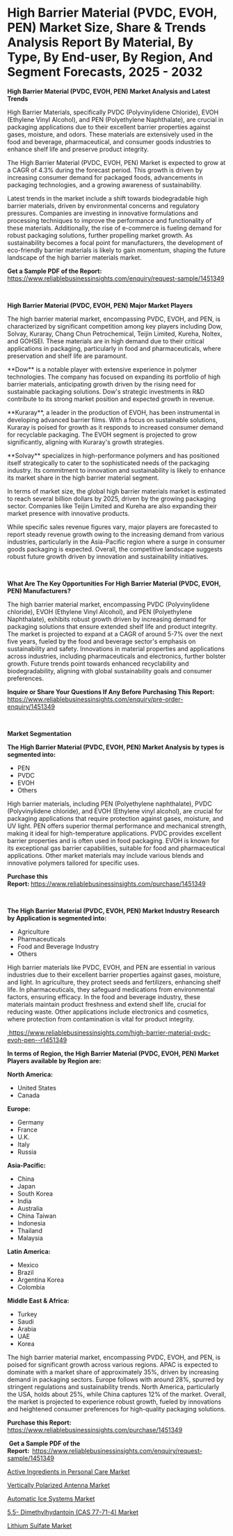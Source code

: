 <p><h1>High Barrier Material (PVDC, EVOH, PEN) Market Size, Share & Trends Analysis Report By Material, By Type, By End-user, By Region, And Segment Forecasts, 2025 - 2032</h1></p><p><strong>High Barrier Material (PVDC, EVOH, PEN) Market Analysis and Latest Trends</strong></p>
<p><p>High Barrier Materials, specifically PVDC (Polyvinylidene Chloride), EVOH (Ethylene Vinyl Alcohol), and PEN (Polyethylene Naphthalate), are crucial in packaging applications due to their excellent barrier properties against gases, moisture, and odors. These materials are extensively used in the food and beverage, pharmaceutical, and consumer goods industries to enhance shelf life and preserve product integrity.</p><p>The High Barrier Material (PVDC, EVOH, PEN) Market is expected to grow at a CAGR of 4.3% during the forecast period. This growth is driven by increasing consumer demand for packaged foods, advancements in packaging technologies, and a growing awareness of sustainability. </p><p>Latest trends in the market include a shift towards biodegradable high barrier materials, driven by environmental concerns and regulatory pressures. Companies are investing in innovative formulations and processing techniques to improve the performance and functionality of these materials. Additionally, the rise of e-commerce is fueling demand for robust packaging solutions, further propelling market growth. As sustainability becomes a focal point for manufacturers, the development of eco-friendly barrier materials is likely to gain momentum, shaping the future landscape of the high barrier materials market.</p></p>
<p><strong>Get a Sample PDF of the Report:&nbsp;</strong> <a href="https://www.reliablebusinessinsights.com/enquiry/request-sample/1451349?utm_campaign=2127&utm_medium=2&utm_source=Github&utm_content=ia&utm_term=02022025&utm_id=high-barrier-material-pvdc-evoh-pen">https://www.reliablebusinessinsights.com/enquiry/request-sample/1451349</a></p>
<p>&nbsp;</p>
<p><strong>High Barrier Material (PVDC, EVOH, PEN) Major Market Players</strong></p>
<p><p>The high barrier material market, encompassing PVDC, EVOH, and PEN, is characterized by significant competition among key players including Dow, Solvay, Kuraray, Chang Chun Petrochemical, Teijin Limited, Kureha, Noltex, and GOHSEI. These materials are in high demand due to their critical applications in packaging, particularly in food and pharmaceuticals, where preservation and shelf life are paramount.</p><p>**Dow** is a notable player with extensive experience in polymer technologies. The company has focused on expanding its portfolio of high barrier materials, anticipating growth driven by the rising need for sustainable packaging solutions. Dow's strategic investments in R&D contribute to its strong market position and expected growth in revenue.</p><p>**Kuraray**, a leader in the production of EVOH, has been instrumental in developing advanced barrier films. With a focus on sustainable solutions, Kuraray is poised for growth as it responds to increased consumer demand for recyclable packaging. The EVOH segment is projected to grow significantly, aligning with Kuraray's growth strategies.</p><p>**Solvay** specializes in high-performance polymers and has positioned itself strategically to cater to the sophisticated needs of the packaging industry. Its commitment to innovation and sustainability is likely to enhance its market share in the high barrier material segment.</p><p>In terms of market size, the global high barrier materials market is estimated to reach several billion dollars by 2025, driven by the growing packaging sector. Companies like Teijin Limited and Kureha are also expanding their market presence with innovative products.</p><p>While specific sales revenue figures vary, major players are forecasted to report steady revenue growth owing to the increasing demand from various industries, particularly in the Asia-Pacific region where a surge in consumer goods packaging is expected. Overall, the competitive landscape suggests robust future growth driven by innovation and sustainability initiatives.</p></p>
<p>&nbsp;</p>
<p><strong>What Are The Key Opportunities For High Barrier Material (PVDC, EVOH, PEN) Manufacturers?</strong></p>
<p><p>The high barrier material market, encompassing PVDC (Polyvinylidene chloride), EVOH (Ethylene Vinyl Alcohol), and PEN (Polyethylene Naphthalate), exhibits robust growth driven by increasing demand for packaging solutions that ensure extended shelf life and product integrity. The market is projected to expand at a CAGR of around 5-7% over the next five years, fueled by the food and beverage sector's emphasis on sustainability and safety. Innovations in material properties and applications across industries, including pharmaceuticals and electronics, further bolster growth. Future trends point towards enhanced recyclability and biodegradability, aligning with global sustainability goals and consumer preferences.</p></p>
<p><strong>Inquire or Share Your Questions If Any Before Purchasing This Report:</strong> <a href="https://www.reliablebusinessinsights.com/enquiry/pre-order-enquiry/1451349?utm_campaign=2127&utm_medium=2&utm_source=Github&utm_content=ia&utm_term=02022025&utm_id=high-barrier-material-pvdc-evoh-pen">https://www.reliablebusinessinsights.com/enquiry/pre-order-enquiry/1451349</a></p>
<p>&nbsp;</p>
<p><strong>Market Segmentation</strong></p>
<p><strong>The High Barrier Material (PVDC, EVOH, PEN) Market Analysis by types is segmented into:</strong></p>
<p><ul><li>PEN</li><li>PVDC</li><li>EVOH</li><li>Others</li></ul></p>
<p><p>High barrier materials, including PEN (Polyethylene naphthalate), PVDC (Polyvinylidene chloride), and EVOH (Ethylene vinyl alcohol), are crucial for packaging applications that require protection against gases, moisture, and UV light. PEN offers superior thermal performance and mechanical strength, making it ideal for high-temperature applications. PVDC provides excellent barrier properties and is often used in food packaging. EVOH is known for its exceptional gas barrier capabilities, suitable for food and pharmaceutical applications. Other market materials may include various blends and innovative polymers tailored for specific uses.</p></p>
<p><strong>Purchase this Report:&nbsp;</strong><a href="https://www.reliablebusinessinsights.com/purchase/1451349?utm_campaign=2127&utm_medium=2&utm_source=Github&utm_content=ia&utm_term=02022025&utm_id=high-barrier-material-pvdc-evoh-pen">https://www.reliablebusinessinsights.com/purchase/1451349</a></p>
<p>&nbsp;</p>
<p><strong>The High Barrier Material (PVDC, EVOH, PEN) Market Industry Research by Application is segmented into:</strong></p>
<p><ul><li>Agriculture</li><li>Pharmaceuticals</li><li>Food and Beverage Industry</li><li>Others</li></ul></p>
<p><p>High barrier materials like PVDC, EVOH, and PEN are essential in various industries due to their excellent barrier properties against gases, moisture, and light. In agriculture, they protect seeds and fertilizers, enhancing shelf life. In pharmaceuticals, they safeguard medications from environmental factors, ensuring efficacy. In the food and beverage industry, these materials maintain product freshness and extend shelf life, crucial for reducing waste. Other applications include electronics and cosmetics, where protection from contamination is vital for product integrity.</p></p>
<p><a href="https://www.reliablebusinessinsights.com/high-barrier-material-pvdc-evoh-pen--r1451349?utm_campaign=2127&utm_medium=2&utm_source=Github&utm_content=ia&utm_term=02022025&utm_id=high-barrier-material-pvdc-evoh-pen">&nbsp;https://www.reliablebusinessinsights.com/high-barrier-material-pvdc-evoh-pen--r1451349</a></p>
<p><strong>In terms of Region, the High Barrier Material (PVDC, EVOH, PEN) Market Players available by Region are:</strong></p>
<p>
    <p> <strong> North America: </strong>
        <ul>
            <li>United States</li>
            <li>Canada</li>
        </ul>
        </p> 
    <p> <strong> Europe: </strong>
        <ul>
            <li>Germany</li>
            <li>France</li>
            <li>U.K.</li>
            <li>Italy</li>
            <li>Russia</li>
        </ul>
        </p> 
    <p> <strong> Asia-Pacific: </strong>
        <ul>
            <li>China</li>
            <li>Japan</li>
            <li>South Korea</li>
            <li>India</li>
            <li>Australia</li>
            <li>China Taiwan</li>
            <li>Indonesia</li>
            <li>Thailand</li>
            <li>Malaysia</li>
        </ul>
        </p> 
    <p> <strong> Latin America: </strong>
        <ul>
            <li>Mexico</li>
            <li>Brazil</li>
            <li>Argentina Korea</li>
            <li>Colombia</li>
        </ul>
        </p> 
    <p> <strong> Middle East & Africa: </strong>
        <ul>
            <li>Turkey</li>
            <li>Saudi</li>
            <li>Arabia</li>
            <li>UAE</li>
            <li>Korea</li>
        </ul>
    </p>
    </p>
<p><p>The high barrier material market, encompassing PVDC, EVOH, and PEN, is poised for significant growth across various regions. APAC is expected to dominate with a market share of approximately 35%, driven by increasing demand in packaging sectors. Europe follows with around 28%, spurred by stringent regulations and sustainability trends. North America, particularly the USA, holds about 25%, while China captures 12% of the market. Overall, the market is projected to experience robust growth, fueled by innovations and heightened consumer preferences for high-quality packaging solutions.</p></p>
<p><strong>Purchase this Report: </strong><a href="https://www.reliablebusinessinsights.com/purchase/1451349?utm_campaign=2127&utm_medium=2&utm_source=Github&utm_content=ia&utm_term=02022025&utm_id=high-barrier-material-pvdc-evoh-pen">https://www.reliablebusinessinsights.com/purchase/1451349</a></p>
<p>&nbsp;<strong>Get a Sample PDF of the Report:&nbsp;&nbsp;</strong><a href="https://www.reliablebusinessinsights.com/enquiry/request-sample/1451349?utm_campaign=2127&utm_medium=2&utm_source=Github&utm_content=ia&utm_term=02022025&utm_id=high-barrier-material-pvdc-evoh-pen">https://www.reliablebusinessinsights.com/enquiry/request-sample/1451349</a></p>
<p><strong></strong></p>
<p><p><a href="https://github.com/seanmcma708/Market-Research-Report-List-1/blob/main/active-ingredients-in-personal-care-market.md?utm_campaign=2127&utm_medium=2&utm_source=Github&utm_content=ia&utm_term=02022025&utm_id=high-barrier-material-pvdc-evoh-pen">Active Ingredients in Personal Care Market</a></p><p><a href="https://www.linkedin.com/pulse/future-market-trends-vertically-polarized-antenna-forecasting-qbq9c?utm_campaign=2127&utm_medium=2&utm_source=Github&utm_content=ia&utm_term=02022025&utm_id=high-barrier-material-pvdc-evoh-pen">Vertically Polarized Antenna Market</a></p><p><a href="https://www.linkedin.com/pulse/sustaining-industry-growth-study-automatic-ice-systems-market-xqkuf?utm_campaign=2127&utm_medium=2&utm_source=Github&utm_content=ia&utm_term=02022025&utm_id=high-barrier-material-pvdc-evoh-pen">Automatic Ice Systems Market</a></p><p><a href="https://www.linkedin.com/pulse/outlook-55-dimethylhydantoin-cas-77-71-4-market-2025-2032-fxcae?utm_campaign=2127&utm_medium=2&utm_source=Github&utm_content=ia&utm_term=02022025&utm_id=high-barrier-material-pvdc-evoh-pen">5,5- Dimethylhydantoin (CAS 77-71-4) Market</a></p><p><a href="https://www.linkedin.com/pulse/lithium-sulfate-market-analysisbased-predicted-46-cagr-m9ssf?utm_campaign=2127&utm_medium=2&utm_source=Github&utm_content=ia&utm_term=02022025&utm_id=high-barrier-material-pvdc-evoh-pen">Lithium Sulfate Market</a></p></p>